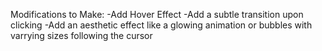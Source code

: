 Modifications to Make:
-Add Hover Effect
-Add a subtle transition upon clicking 
-Add an aesthetic effect like a glowing animation or bubbles with varrying sizes following the cursor
